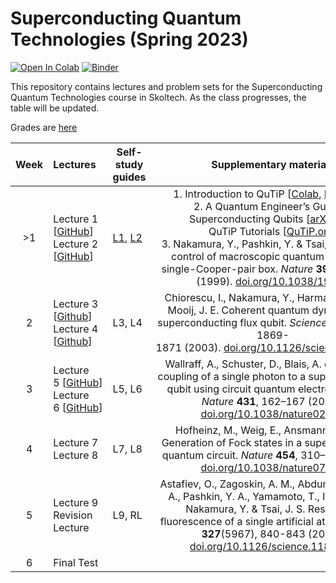 # Superconducting Quantum Technologies (Spring 2023)

[![Open In Colab](https://colab.research.google.com/assets/colab-badge.svg)](https://colab.research.google.com/github/dkalacheva/sqt-skoltech/blob/master/)
[![Binder](https://mybinder.org/badge_logo.svg)](https://mybinder.org/v2/gh/dkalacheva/sqt-skoltech/master)

This repository contains lectures and problem sets for the Superconducting Quantum Technologies course in Skoltech. As the class progresses, the table will be updated.

Grades are [here](https://github.com/dkalacheva/sqt-skoltech/blob/spring23/grades.md)

| Week | Lectures                                                                                                                                                                                                           | **Self-study guides**                                                                                                                                                                      | Supplementary materials                                                                                                                                                                                                                                                                                                                                                                                                                                                                                                                                                                                                                                                                   | Homework                                                                                                                                                                                                                                                                                     |
|:----:|:------------------------------------------------------------------------------------------------------------------------------------------------------------------------------------------------------------------ | ------------------------------------------------------------------------------------------------------------------------------------------------------------------------------------------ |:-----------------------------------------------------------------------------------------------------------------------------------------------------------------------------------------------------------------------------------------------------------------------------------------------------------------------------------------------------------------------------------------------------------------------------------------------------------------------------------------------------------------------------------------------------------------------------------------------------------------------------------------------------------------------------------------:|:-------------------------------------------------------------------------------------------------------------------------------------------------------------------------------------------------------------------------------------------------------------------------------------------- |
| >1   | Lecture 1 [[GitHub](https://github.com/dkalacheva/sqt-skoltech/blob/spring23/Lectures/SQT_2022_1.pdf)]<br/> Lecture 2 [[GitHub](https://github.com/dkalacheva/sqt-skoltech/blob/spring23/Lectures/SQT_2022_2.pdf)] | [L1](https://github.com/dkalacheva/sqt-skoltech/blob/spring23/Self-study-guides/L1-guide.md), [L2](https://github.com/dkalacheva/sqt-skoltech/blob/spring23/Self-study-guides/L2-guide.md) | 1. Introduction to QuTiP [[Colab](https://colab.research.google.com/github/dkalacheva/sqt-skoltech/blob/master/QuTiP-intro/Introduction-to-QuTiP.ipynb), [Nbviewer](https://nbviewer.jupyter.org/github/dkalacheva/sqt-skoltech/blob/master/QuTiP-intro/Introduction-to-QuTiP.ipynb)]<br/>2. A Quantum Engineer’s Guide to Superconducting Qubits [[arXiv.org](https://arxiv.org/pdf/1904.06560.pdf)]<br/>QuTiP Tutorials [[QuTiP.org](http://qutip.org/tutorials.html)]<br/>3. Nakamura, Y., Pashkin, Y. & Tsai, J. Coherent control of macroscopic quantum states in a single-Cooper-pair box. *Nature* **398**, 786–788 (1999). [doi.org/10.1038/19718](https://doi.org/10.1038/19718) | Intro to CQE I [[Colab](https://colab.research.google.com/github/dkalacheva/sqt-skoltech/blob/master/HW1-intro-to-CQE/HW1-Intro-to-CQE.ipynb), [Nbviewer](https://nbviewer.jupyter.org/github/dkalacheva/sqt-skoltech/blob/master/HW1-intro-to-CQE/HW1-Intro-to-CQE.ipynb)]                  |
| 2    | Lecture 3 [[Github](https://github.com/dkalacheva/sqt-skoltech/blob/spring23/Lectures/SQT_2022_3.pdf)]<br/> Lecture 4 [[Github](https://github.com/dkalacheva/sqt-skoltech/blob/spring23/Lectures/SQT_2022_4.pdf)] | L3, L4                                                                                                                                                                                     | Chiorescu, I., Nakamura, Y., Harmans, C. M., & Mooij, J. E. Coherent quantum dynamics of a superconducting flux qubit. *Science*, **299**(5614), 1869-1871 (2003). [doi.org/10.1126/science.1081045](https://doi.org/10.1126/science.1081045)                                                                                                                                                                                                                                                                                                                                                                                                                                             | Intro to CQE II [[Colab](https://colab.research.google.com/github/dkalacheva/sqt-skoltech/blob/master/HW2-intro-to-CQE/HW2-Intro-to-CQE.ipynb), [Nbviewer](https://nbviewer.jupyter.org/github/dkalacheva/sqt-skoltech/blob/master/HW2-intro-to-CQE/HW2-Intro-to-CQE.ipynb)]                 |
| 3    | Lecture 5 [[GitHub](https://github.com/dkalacheva/sqt-skoltech/blob/spring23/Lectures/SQT_2022_5.pdf)]<br/> Lecture 6 [[GitHub](https://github.com/dkalacheva/sqt-skoltech/blob/spring23/Lectures/SQT_2022_6.pdf)] | L5, L6                                                                                                                                                                                     | Wallraff, A., Schuster, D., Blais, A. et al. Strong coupling of a single photon to a superconducting qubit using circuit quantum electrodynamics. *Nature* **431**, 162–167 (2004). [doi.org/10.1038/nature02851](https://doi.org/10.1038/nature02851)                                                                                                                                                                                                                                                                                                                                                                                                                                    | Transmission Line Resonators[[Colab](https://colab.research.google.com/github/dkalacheva/sqt-skoltech/blob/master/HW3-TL-resonators/HW3-TL-resonators.ipynb), [Nbviewer](https://nbviewer.jupyter.org/github/dkalacheva/sqt-skoltech/blob/master/HW3-TL-resonators/HW3-TL-resonators.ipynb)] |
| 4    | Lecture 7 <br/>Lecture 8                                                                                                                                                                                           | L7, L8                                                                                                                                                                                     | Hofheinz, M., Weig, E., Ansmann, M. et al. Generation of Fock states in a superconducting quantum circuit. *Nature* **454**, 310–314 (2008). [doi.org/10.1038/nature07136](https://doi.org/10.1038/nature07136)                                                                                                                                                                                                                                                                                                                                                                                                                                                                           | Elements of a Quantum Computer                                                                                                                                                                                                                                                               |
| 5    | Lecture 9<br/>Revision Lecture                                                                                                                                                                                     | L9, RL                                                                                                                                                                                     | Astafiev, O., Zagoskin, A. M., Abdumalikov Jr, A. A., Pashkin, Y. A., Yamamoto, T., Inomata, K., Nakamura, Y. & Tsai, J. S. Resonance fluorescence of a single artificial atom. *Science*, **327**(5967), 840-843 (2010). [doi.org/10.1126/science.1181918](https://doi.org/10.1126/science.1181918)                                                                                                                                                                                                                                                                                                                                                                                      | Presentation based on a chosen article                                                                                                                                                                                                                                                       |
| 6    | Final Test                                                                                                                                                                                                         |                                                                                                                                                                                            |                                                                                                                                                                                                                                                                                                                                                                                                                                                                                                                                                                                                                                                                                           |                                                                                                                                                                                                                                                                                              |